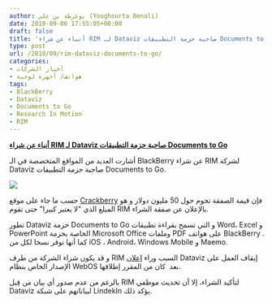 ```yaml
---
author: يوغرطة بن علي (Youghourta Benali)
date: 2010-09-06 17:55:05+00:00
draft: false
title: 'أنباء عن شراء RIM لـ Dataviz صاحبة حزمة التطبيقات Documents to Go '
type: post
url: /2010/09/rim-dataviz-documents-to-go/
categories:
- أخبار الشركات
- هواتف/ أجهزة لوحية
tags:
- BlackBerry
- Dataviz
- Documents to Go
- Research In Motion
- RIM
---
```


**[أنباء عن شراء RIM لـ Dataviz صاحبة حزمة التطبيقات Documents to Go](https://www.it-scoop.com/2010/09/rim-dataviz-documents-to-go/)**


أشارت العديد من المواقع المتخصصة في الـ BlackBerry عن شراء RIM لشركة Dataviz صاحبة حزمة التطبيقات Documents to Go.

[![](https://www.it-scoop.com/wp-content/uploads/2010/09/DataViz_blackberry.jpg)
](https://www.it-scoop.com/2010/09/rim-dataviz-documents-to-go/)

حسب ما جاء على موقع [Crackberry](http://crackberry.com/dataviz-makers-documents-go-apparently-acquired-and-now-owned-research-motion) فإن قيمة الصفقة تحوم حول 50 مليون دولار و هو المبلغ الذي "لا يعتبر كبيرا" حتى تقوم RIM بالإعلان عن صفقة الشراء.

تطور Dataviz حزمة Documents to Go و التي تسمح بقراءة تطبيقات Word، Excel و PowerPoint الخاصة بحزمة Microsoft Office وملفات PDF على هواتف BlackBerry . كما أنها توفر نسخا لكل من iOS ، Android، Windows Mobile و Maemo.

و قد يكون شراء الشركة من طرف RIM السبب وراء [إعلان](http://www.dataviz.com/products/documentstogo/webos/technicalhurdles.html) Dataviz إيقاف العمل على الإصدار الخاص بنظام WebOS بعد  كان من المقرر إطلاقها.

بالرغم من عدم صدور أي بيان من قِبل RIM لتأكيد الشراء، إلا أن تحديث موظفي Dataviz لبياناتهم على شبكة LindekIn يؤكد ذلك.
